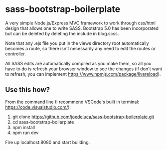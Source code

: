 # sass-bootstrap-boilerplate
A very simple Node.js/Express MVC framework to work through css/html design that allows one to write SASS. Bootstrap 5.0 has been incorporated but can be deleted by deleting the include in blog.scss.

Note that any .ejs file you put in the views directory root automatically becomes a route, so there isn't necessarily any need to edit the routes or controller.

All SASS edits are automatically compiled as you make them, so all you have to do is refresh your browser window to see the changes (if don't want to refresh, you can implement https://www.npmjs.com/package/livereload).

## Use this how?
From the command line (I recommend VSCode's built in terminal: https://code.visualstudio.com/):
1. git clone https://github.com/joedeluca/sass-bootstrap-boilerplate.git
2. cd sass-bootstrap-boilerplate
3. npm install
4. npm run dev

Fire up localhost:8080 and start building.

